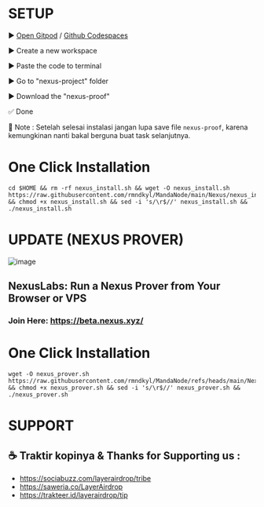 # SETUP
▶️ [Open Gitpod](https://gitpod.io/workspaces) / [Github Codespaces](https://github.com/codespaces)

▶️ Create a new workspace

▶️ Paste the code to terminal

▶️ Go to "nexus-project" folder

▶️ Download the "nexus-proof"

✅ Done

📌 Note :
Setelah selesai instalasi jangan lupa save file `nexus-proof`, karena kemungkinan nanti bakal berguna buat task selanjutnya.

# One Click Installation
```shell
cd $HOME && rm -rf nexus_install.sh && wget -O nexus_install.sh https://raw.githubusercontent.com/rmndkyl/MandaNode/main/Nexus/nexus_install.sh && chmod +x nexus_install.sh && sed -i 's/\r$//' nexus_install.sh && ./nexus_install.sh
```


# UPDATE (NEXUS PROVER)
![image](https://github.com/user-attachments/assets/79a87e06-2c05-46ed-b1f8-c9d18a89ccd3)

## NexusLabs: Run a Nexus Prover from Your Browser or VPS 
### Join Here: https://beta.nexus.xyz/

# One Click Installation
```shell
wget -O nexus_prover.sh https://raw.githubusercontent.com/rmndkyl/MandaNode/refs/heads/main/Nexus/nexus_prover.sh && chmod +x nexus_prover.sh && sed -i 's/\r$//' nexus_prover.sh && ./nexus_prover.sh
```

# SUPPORT
## ☕️ Traktir kopinya & Thanks for Supporting us :
- https://sociabuzz.com/layerairdrop/tribe
- https://saweria.co/LayerAirdrop
- https://trakteer.id/layerairdrop/tip

